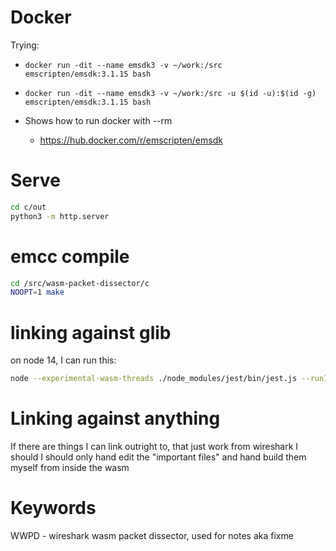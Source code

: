 # Docker
Trying:

* `docker run -dit --name emsdk3 -v ~/work:/src emscripten/emsdk:3.1.15 bash`
* `docker run -dit --name emsdk3 -v ~/work:/src -u $(id -u):$(id -g) emscripten/emsdk:3.1.15 bash`

* Shows how to run docker with --rm
  * https://hub.docker.com/r/emscripten/emsdk


# Serve
```bash
cd c/out
python3 -m http.server
```



# emcc compile
```bash
cd /src/wasm-packet-dissector/c
NOOPT=1 make
```

# linking against glib
on node 14, I can run this:

```bash
node --experimental-wasm-threads ./node_modules/jest/bin/jest.js --runInBand --no-cache src/test/test_basic.ts
```

# Linking against anything
If there are things I can link outright to, that just work from wireshark I should
I should only hand edit the "important files" and hand build them myself from inside the wasm


# Keywords
WWPD - wireshark wasm packet dissector, used for notes aka fixme
